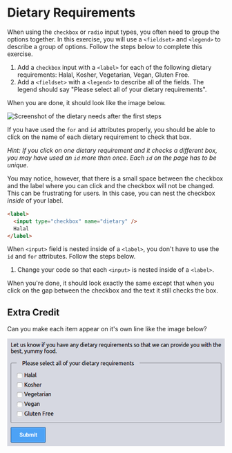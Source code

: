 # Dietary Requirements

When using the `checkbox` or `radio` input types, you often need to group the options together. In this exercise, you will use a `<fieldset>` and `<legend>` to describe a group of options. Follow the steps below to complete this exercise.

1. Add a `checkbox` input with a `<label>` for each of the following dietary requirements: Halal, Kosher, Vegetarian, Vegan, Gluten Free.
2. Add a `<fieldset>` with a `<legend>` to describe all of the fields. The legend should say "Please select all of your dietary requirements".

When you are done, it should look like the image below.

![Screenshot of the dietary needs after the first steps](/Exercises/html-css-git-exercises/images/24/solution-1.png)

If you have used the `for` and `id` attributes properly, you should be able to click on the name of each dietary requirement to check that box.

_Hint: If you click on one dietary requirement and it checks a different box, you may have used an `id` more than once. Each `id` on the page has to be unique._

You may notice, however, that there is a small space between the checkbox and the label where you can click and the checkbox will not be changed. This can be frustrating for users. In this case, you can nest the checkbox _inside_ of your label.

```html
<label>
  <input type="checkbox" name="dietary" />
  Halal
</label>
```

When `<input>` field is nested inside of a `<label>`, you don't have to use the `id` and `for` attributes. Follow the steps below.

1. Change your code so that each `<input>` is nested inside of a `<label>`.

When you're done, it should look exactly the same except that when you click on the gap between the checkbox and the text it still checks the box.

## Extra Credit

Can you make each item appear on it's own line like the image below?

![Screenshot of the dietary needs with each item on its own line](/images/24/solution-2.png)
